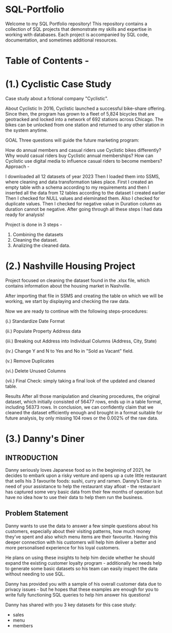 # SQL-Portfolio
Welcome to my SQL Portfolio repository! This repository contains a collection of SQL projects that demonstrate my skills and expertise in working with databases. Each project is accompanied by SQL code, documentation, and sometimes additional resources.

# Table of Contents -

# (1.) Cyclistic Case Study

Case study about a fctional company "Cyclistic".

About Cyclistic In 2016, Cyclistic launched a successful bike-share offering. Since then, the program has grown to a fleet of 5,824 bicycles that are geotracked and locked into a network of 692 stations across Chicago. The bikes can be unlocked from one station and returned to any other station in the system anytime.

GOAL Three questions will guide the future marketing program:

How do annual members and casual riders use Cyclistic bikes differently?
Why would casual riders buy Cyclistic annual memberships?
How can Cyclistic use digital media to influence casual riders to become members?
Approach -

I downloaded all 12 datasets of year 2023
Then I loaded them into SSMS, where cleaning and data transformation takes place.
First I created an empty table with a schema according to my requirements and then I inserted all the data from 12 tables according to the dataset I created earlier
Then I checked for NULL values and eleminated them.
Also I checked for duplicate values.
Then I checked for negative value in Duration column as duration cannot be negative.
After going through all these steps I had data ready for analysis!

Project is done in 3 steps - 
1. Combining the datasets
2. Cleaning the dataset.
3. Analizing the cleaned data.

# (2.) Nashville Housing Project

Project focused on cleaning the dataset found in the .xlsx file, which contains information about the housing market in Nashville.

After importing that file in SSMS and creating the table on which we will be working, we start by displaying and checking the raw data.

Now we are ready to continue with the following steps-procedures:

(i.) Standardize Date Format

(ii.)  Populate Property Address data

(iii.)  Breaking out Address into Individual Columns (Address, City, State)

(iv.) Change Y and N to Yes and No in "Sold as Vacant" field.

(v.) Remove Duplicates

(vi.) Delete Unused Columns

(vii.) Final Check: simply taking a final look of the updated and cleaned table.

Results
After all those manipulation and cleaning procedures, the original dataset, which initially consisted of 56477 rows, ends up in a table format, including 56373 rows. In conclusion, we can confidently claim that we cleaned the dataset efficiently enough and brought in a format suitable for future analysis, by only missing 104 rows or the 0.002% of the raw data.



# (3.) Danny's Diner 


## INTRODUCTION

Danny seriously loves Japanese food so in the beginning of 2021, he decides to embark upon a risky venture and opens up a cute little restaurant that sells his 3 favourite foods: sushi, curry and ramen. Danny’s Diner is in need of your assistance to help the restaurant stay afloat - the restaurant has captured some very basic data from their few months of operation but have no idea how to use their data to help them run the business.

## Problem Statement

Danny wants to use the data to answer a few simple questions about his customers, especially about their visiting patterns, how much money they’ve spent and also which menu items are their favourite. Having this deeper connection with his customers will help him deliver a better and more personalised experience for his loyal customers.

He plans on using these insights to help him decide whether he should expand the existing customer loyalty program - additionally he needs help to generate some basic datasets so his team can easily inspect the data without needing to use SQL.

Danny has provided you with a sample of his overall customer data due to privacy issues - but he hopes that these examples are enough for you to write fully functioning SQL queries to help him answer his questions!

Danny has shared with you 3 key datasets for this case study:

- sales
- menu
- members
